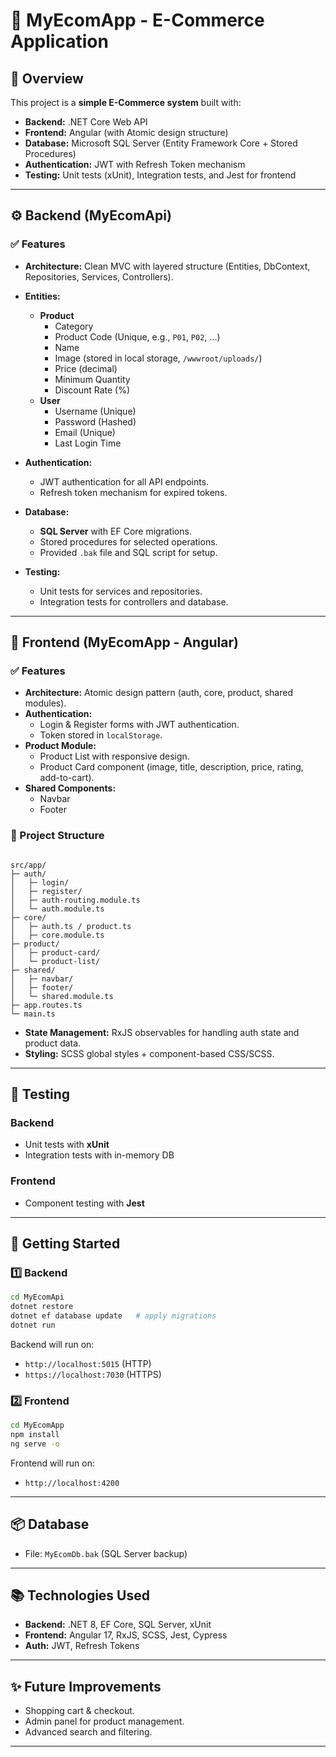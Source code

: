 # 🛒 MyEcomApp - E-Commerce Application

## 📌 Overview
This project is a **simple E-Commerce system** built with:
- **Backend:** .NET Core Web API  
- **Frontend:** Angular (with Atomic design structure)  
- **Database:** Microsoft SQL Server (Entity Framework Core + Stored Procedures)  
- **Authentication:** JWT with Refresh Token mechanism  
- **Testing:** Unit tests (xUnit), Integration tests, and Jest for frontend  

---

## ⚙️ Backend (MyEcomApi)

### ✅ Features
- **Architecture:** Clean MVC with layered structure (Entities, DbContext, Repositories, Services, Controllers).
- **Entities:**
  - **Product**
    - Category  
    - Product Code (Unique, e.g., `P01`, `P02`, ...)  
    - Name  
    - Image (stored in local storage, `/wwwroot/uploads/`)  
    - Price (decimal)  
    - Minimum Quantity  
    - Discount Rate (%)  
  - **User**
    - Username (Unique)  
    - Password (Hashed)  
    - Email (Unique)  
    - Last Login Time  

- **Authentication:**
  - JWT authentication for all API endpoints.  
  - Refresh token mechanism for expired tokens.  

- **Database:**
  - **SQL Server** with EF Core migrations.  
  - Stored procedures for selected operations.  
  - Provided `.bak` file and SQL script for setup.  

- **Testing:**
  - Unit tests for services and repositories.  
  - Integration tests for controllers and database.  

---

## 🎨 Frontend (MyEcomApp - Angular)

### ✅ Features
- **Architecture:** Atomic design pattern (auth, core, product, shared modules).  
- **Authentication:**
  - Login & Register forms with JWT authentication.  
  - Token stored in `localStorage`.  
- **Product Module:**
  - Product List with responsive design.  
  - Product Card component (image, title, description, price, rating, add-to-cart).  
- **Shared Components:**
  - Navbar  
  - Footer  

### 📂 Project Structure
```

src/app/
├─ auth/
│   ├─ login/
│   ├─ register/
│   ├─ auth-routing.module.ts
│   └─ auth.module.ts
├─ core/
│   ├─ auth.ts / product.ts
│   ├─ core.module.ts
├─ product/
│   ├─ product-card/
│   └─ product-list/
├─ shared/
│   ├─ navbar/
│   ├─ footer/
│   └─ shared.module.ts
├─ app.routes.ts
└─ main.ts

````

- **State Management:** RxJS observables for handling auth state and product data.  
- **Styling:** SCSS global styles + component-based CSS/SCSS.  

---

## 🧪 Testing

### Backend
- Unit tests with **xUnit**  
- Integration tests with in-memory DB  

### Frontend
- Component testing with **Jest**  
---

## 🚀 Getting Started

### 1️⃣ Backend
```bash
cd MyEcomApi
dotnet restore
dotnet ef database update   # apply migrations
dotnet run
````

Backend will run on:

* `http://localhost:5015` (HTTP)
* `https://localhost:7030` (HTTPS)

### 2️⃣ Frontend

```bash
cd MyEcomApp
npm install
ng serve -o
```

Frontend will run on:

* `http://localhost:4200`

---

## 📦 Database

* File: `MyEcomDb.bak` (SQL Server backup)
---

## 📚 Technologies Used

* **Backend:** .NET 8, EF Core, SQL Server, xUnit
* **Frontend:** Angular 17, RxJS, SCSS, Jest, Cypress
* **Auth:** JWT, Refresh Tokens

---

## ✨ Future Improvements

* Shopping cart & checkout.
* Admin panel for product management.
* Advanced search and filtering.

---

